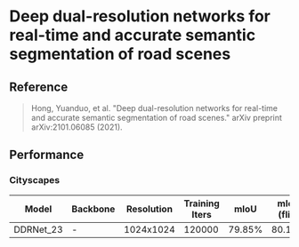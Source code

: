 # Deep dual-resolution networks for real-time and accurate semantic segmentation of road scenes

## Reference

> Hong, Yuanduo, et al. "Deep dual-resolution networks for real-time and accurate semantic segmentation of road scenes." arXiv preprint arXiv:2101.06085 (2021).

## Performance

### Cityscapes

| Model | Backbone | Resolution | Training Iters | mIoU | mIoU (flip) | mIoU (ms+flip) | Links |
|-|-|-|-|-|-|-|-|
|DDRNet_23|-|1024x1024|120000|79.85%|80.11%|80.44%|[model](https://bj.bcebos.com/paddleseg/dygraph/cityscapes/ddrnet23_cityscapes_1024x1024_120k/model.pdparams)\|[log](https://bj.bcebos.com/paddleseg/dygraph/cityscapes/ddrnet23_cityscapes_1024x1024_120k/train.log)\|[vdl](https://paddlepaddle.org.cn/paddle/visualdl/service/app?id=33c0d5f37e5a708c605e43ef3845ea56)|
